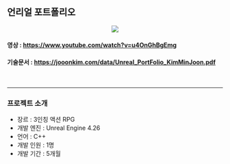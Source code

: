 ## 언리얼 포트폴리오

<p align="center"><img src="https://github.com/Joonking/RPG_Portfolio/assets/47269279/9f8e13da-a204-4b57-9082-a344fbb56717"></p>

#### 영상 : https://www.youtube.com/watch?v=u4OnGhBgEmg
#### 기술문서 : https://jooonkim.com/data/Unreal_PortFolio_KimMinJoon.pdf

<br/>

---
### 프로젝트 소개

- 장르 : 3인칭 액션 RPG
- 개발 엔진 : Unreal Engine 4.26
- 언어 : C++
- 개발 인원 : 1명
- 개발 기간 : 5개월
